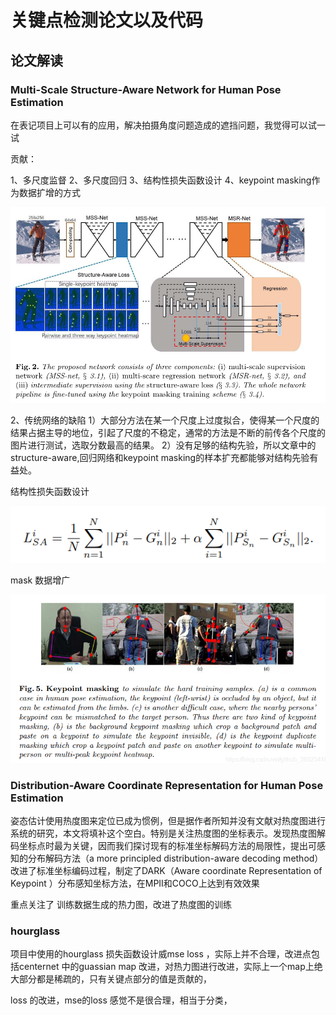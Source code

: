 # 关键点检测论文以及代码

## 论文解读

### Multi-Scale Structure-Aware Network for Human Pose Estimation

在表记项目上可以有的应用，解决拍摄角度问题造成的遮挡问题，我觉得可以试一试

贡献：

1、多尺度监督
2、多尺度回归
3、结构性损失函数设计
4、keypoint masking作为数据扩增的方式



![MSSNET](img/image-20201116093117840.png)

2、传统网络的缺陷
1）大部分方法在某一个尺度上过度拟合，使得某一个尺度的结果占据主导的地位，引起了尺度的不稳定，通常的方法是不断的前传各个尺度的图片进行测试，选取分数最高的结果。
2）没有足够的结构先验，所以文章中的structure-aware,回归网络和keypoint masking的样本扩充都能够对结构先验有益处。

结构性损失函数设计

![image-20201116103605131](img/image-20201116103605131.png)

mask 数据增广



![image-20201116103654637](img/image-20201116103654637.png)





### Distribution-Aware Coordinate Representation for Human Pose Estimation

姿态估计使用热度图来定位已成为惯例，但是据作者所知并没有文献对热度图进行系统的研究，本文将填补这个空白。特别是关注热度图的坐标表示。发现热度图解码坐标点时最为关键，因而我们探讨现有的标准坐标解码方法的局限性，提出可感知的分布解码方法（a more principled distribution-aware decoding method） 改进了标准坐标编码过程，制定了DARK（Aware coordinate Representation of Keypoint ）分布感知坐标方法，在MPII和COCO上达到有效效果



重点关注了 训练数据生成的热力图，改进了热度图的训练



### hourglass

项目中使用的hourglass 损失函数设计威mse loss ，实际上并不合理，改进点包括centernet 中的guassian map 改进，对热力图进行改进，实际上一个map上绝大部分都是稀疏的，只有关键点部分的值是贡献的，

loss 的改进，mse的loss 感觉不是很合理，相当于分类，